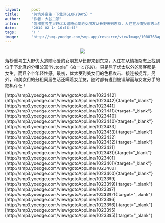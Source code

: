 ```yaml
---
layout:     post
title:      "纯情外宿生（下北泽GLORYDAYS）"
author:     "作者：大谷二郎"
intro:      "落榜重考生大野优太追随心爱的女朋友从长野来到东京，入住在从情报杂志上找到位于下北泽的分租公寓“Nutopia”（ぬーとぴあ）。只是除了优太以外的房客都是女生，而且个个年轻性感。最初，优太受到美女们的色相攻击、接连被捉弄，另外，和美女们的分租同居生活还瞒着女朋友，随时都有遭到被误解而与女友分手的危机存在！"
date:       "2018-02-14 16:56:45"
tags:       "）"
image:      "http://smp.yoedge.com/smp-app/resource/viewImage/1000768appline.png"
---
```

<div style="text-align: center">
<p><img src="http://smp.yoedge.com/smp-app/resource/viewImage/1000768appline.png"/></p>
</div>
<p class="post-meta">
<span>落榜重考生大野优太追随心爱的女朋友从长野来到东京，入住在从情报杂志上找到位于下北泽的分租公寓“Nutopia”（ぬーとぴあ）。只是除了优太以外的房客都是女生，而且个个年轻性感。最初，优太受到美女们的色相攻击、接连被捉弄，另外，和美女们的分租同居生活还瞒着女朋友，随时都有遭到被误解而与女友分手的危机存在！</span>
</p>
[http://smp3.yoedge.com/view/gotoAppLine/1023442](http://smp3.yoedge.com/view/gotoAppLine/1023442){:target="_blank"}
[http://smp3.yoedge.com/view/gotoAppLine/1023441](http://smp3.yoedge.com/view/gotoAppLine/1023441){:target="_blank"}
[http://smp3.yoedge.com/view/gotoAppLine/1023440](http://smp3.yoedge.com/view/gotoAppLine/1023440){:target="_blank"}
[http://smp3.yoedge.com/view/gotoAppLine/1023433](http://smp3.yoedge.com/view/gotoAppLine/1023433){:target="_blank"}
[http://smp3.yoedge.com/view/gotoAppLine/1023432](http://smp3.yoedge.com/view/gotoAppLine/1023432){:target="_blank"}
[http://smp3.yoedge.com/view/gotoAppLine/1023431](http://smp3.yoedge.com/view/gotoAppLine/1023431){:target="_blank"}
[http://smp3.yoedge.com/view/gotoAppLine/1023401](http://smp3.yoedge.com/view/gotoAppLine/1023401){:target="_blank"}
[http://smp3.yoedge.com/view/gotoAppLine/1023400](http://smp3.yoedge.com/view/gotoAppLine/1023400){:target="_blank"}
[http://smp3.yoedge.com/view/gotoAppLine/1023399](http://smp3.yoedge.com/view/gotoAppLine/1023399){:target="_blank"}
[http://smp3.yoedge.com/view/gotoAppLine/1023397](http://smp3.yoedge.com/view/gotoAppLine/1023397){:target="_blank"}
[http://smp3.yoedge.com/view/gotoAppLine/1023396](http://smp3.yoedge.com/view/gotoAppLine/1023396){:target="_blank"}
[http://smp3.yoedge.com/view/gotoAppLine/1023395](http://smp3.yoedge.com/view/gotoAppLine/1023395){:target="_blank"}


